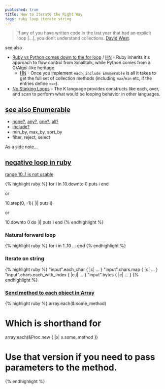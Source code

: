 ```yaml
---
published: true
title: How to Iterate the Right Way
tags: ruby loop iterate string
---
```

> If any of you have written code in the last year that had an explicit loop […], you don’t understand collections. [David West](http://jeromedalbert.com/ruby-how-to-iterate-the-right-way/).

see also
- [Ruby vs Python comes down to the for loop](https://softwaredoug.com/blog/2021/11/12/ruby-vs-python-for-loop.html) / [HN](https://news.ycombinator.com/item?id=40111184) - Ruby inherits it's approach to flow control from Smalltalk, while Python comes from a C/Algol-like heritage.
	- [HN](https://news.ycombinator.com/item?id=40111383) - Once you implement `each`, `include Enumerable` is all it takes to get the full set of collection methods (including `max`/`min` etc, if the entries define `<=>`). 
- [	No Stinking Loops](https://news.ycombinator.com/item?id=38663619) - The K language provides constructs like each, over, and scan to perform what would be looping behavior in other languages.

## [see also Enumerable](http://ruby-doc.org/core-2.6.3/Enumerable.html)
- [none?](http://ruby-doc.org/core-2.6.3/Enumerable.html#method-i-none-3F), [any?](http://ruby-doc.org/core-2.6.3/Enumerable.html#method-i-any-3F), [one?](http://ruby-doc.org/core-2.6.3/Enumerable.html#method-i-one-3F),  [all?](http://ruby-doc.org/core-2.6.3/Enumerable.html#method-i-all-3F)
- [include?](http://ruby-doc.org/core-2.6.3/Enumerable.html#method-i-include-3F)
- min_by, max_by, sort_by
- filter, reject, select


As a side note... 
## [negative loop in ruby](https://stackoverflow.com/questions/8926477/how-to-write-negative-loop-in-ruby-like-fori-index-i-0-i)

[range 10..1 is not usable](https://stackoverflow.com/questions/7705141/why-doesnt-backward-for-loop-work-in-ruby-eg-for-i-in-10-1#7705159)

{% highlight ruby %}
for i in 10.downto 0
  puts i
end

or

10.step(0, -1){ |i| puts i}

or

10.downto 0 do |i|
  puts i
end
{% endhighlight %}


### Natural forward loop
{% highlight ruby %}
for i in 1..10
  ...
end
{% endhighlight %}

### Iterate on string
{% highlight ruby %}
"input".each_char { |c| ... }
"input".chars.map { |c| ... }
"input".chars.each_with_index { |c,i| ... }
"input".bytes     { |c| ... }
{% endhighlight %}

### [Send method to each object in Array](https://stackoverflow.com/questions/18237446/send-method-to-each-object-in-array?rq=3)
{% highlight ruby %}
array.each(&:some_method)
# Which is shorthand for
array.each(&Proc.new { |x| x.some_method })
# Use that version if you need to pass parameters to the method.
{% endhighlight %}